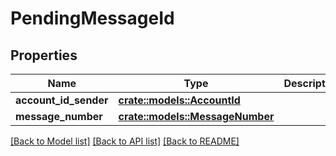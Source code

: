 # PendingMessageId

## Properties

Name | Type | Description | Notes
------------ | ------------- | ------------- | -------------
**account_id_sender** | [**crate::models::AccountId**](AccountId.md) |  | 
**message_number** | [**crate::models::MessageNumber**](MessageNumber.md) |  | 

[[Back to Model list]](../README.md#documentation-for-models) [[Back to API list]](../README.md#documentation-for-api-endpoints) [[Back to README]](../README.md)


